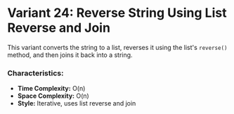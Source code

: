 # Variant 24: Reverse String Using List Reverse and Join

This variant converts the string to a list, reverses it using the list's `reverse()` method, and then joins it back into a string.

### Characteristics:
- **Time Complexity:** O(n)
- **Space Complexity:** O(n)
- **Style:** Iterative, uses list reverse and join

